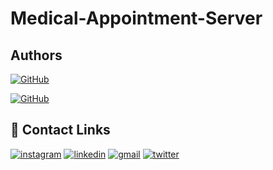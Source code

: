 # Medical-Appointment-Server
## Authors
[![GitHub](https://img.shields.io/badge/GitHub-@AndMelox-181717?style=flat-square&logo=github)](https://github.com/AndMelox)

[![GitHub](https://img.shields.io/badge/GitHub-@sebastian11020-181717?style=flat-square&logo=github)](https://github.com/sebastian11020)
## 🔗 Contact Links
[![instagram](https://img.shields.io/badge/instagram-E4405F?style=for-the-badge&logo=instagram&logoColor=white)](https://www.instagram.com/meloavellaneda/)
[![linkedin](https://img.shields.io/badge/linkedin-0A66C2?style=for-the-badge&logo=linkedin&logoColor=white)](https://www.linkedin.com/public-profile/settings?lipi=urn%3Ali%3Apage%3Ad_flagship3_profile_self_edit_contact-info%3BD4a%2FAg5dTVqxs%2Bgl%2FCwAuw%3D%3D)
[![gmail](https://img.shields.io/badge/gmail-D14836?style=for-the-badge&logo=gmail&logoColor=white)](mailto:andrespipemelo@gmail.com)
[![twitter](https://img.shields.io/badge/twitter-1DA1F2?style=for-the-badge&logo=twitter&logoColor=white)](https://x.com/andresmelox)

